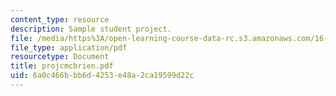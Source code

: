 ```yaml
---
content_type: resource
description: Sample student project.
file: /media/https%3A/open-learning-course-data-rc.s3.amazonaws.com/16-810-engineering-design-and-rapid-prototyping-january-iap-2007/6a0c466bbb6d4253e48a2ca19599d22c_projcmcbrien.pdf
file_type: application/pdf
resourcetype: Document
title: projcmcbrien.pdf
uid: 6a0c466b-bb6d-4253-e48a-2ca19599d22c
---
```

